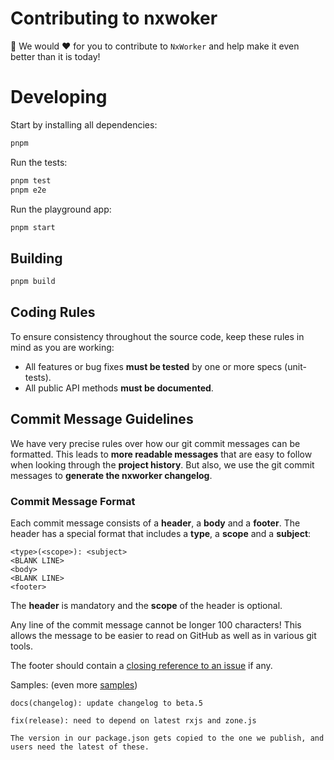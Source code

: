 # Contributing to nxwoker

🙏 We would ❤️ for you to contribute to `NxWorker` and help make it even better than it is today!

# Developing

Start by installing all dependencies:

```bash
pnpm
```

Run the tests:

```bash
pnpm test
pnpm e2e
```

Run the playground app:

```bash
pnpm start
```

## Building

```bash
pnpm build
```

## <a name="rules"></a> Coding Rules

To ensure consistency throughout the source code, keep these rules in mind as you are working:

- All features or bug fixes **must be tested** by one or more specs (unit-tests).
- All public API methods **must be documented**.

## <a name="commit"></a> Commit Message Guidelines

We have very precise rules over how our git commit messages can be formatted. This leads to **more readable messages**
that are easy to follow when looking through the **project history**. But also, we use the git commit messages to
**generate the nxworker changelog**.

### Commit Message Format

Each commit message consists of a **header**, a **body** and a **footer**. The header has a special format that includes
a **type**, a **scope** and a **subject**:

```
<type>(<scope>): <subject>
<BLANK LINE>
<body>
<BLANK LINE>
<footer>
```

The **header** is mandatory and the **scope** of the header is optional.

Any line of the commit message cannot be longer 100 characters! This allows the message to be easier to read on GitHub
as well as in various git tools.

The footer should contain a
[closing reference to an issue](https://help.github.com/articles/closing-issues-via-commit-messages/) if any.

Samples: (even more [samples](https://github.com/angular/angular/commits/master))

```
docs(changelog): update changelog to beta.5
```

```
fix(release): need to depend on latest rxjs and zone.js

The version in our package.json gets copied to the one we publish, and users need the latest of these.
```
